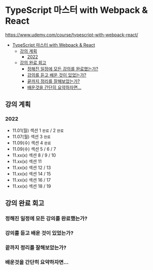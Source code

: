 # TypeScript 마스터 with Webpack & React

https://www.udemy.com/course/typescript-with-webpack-react/

-   [TypeScript 마스터 with Webpack & React](#typescript-----with-webpack---react)
    -   [강의 계획](#-----)
        -   [2022](#2022)
    -   [강의 완료 회고](#--------)
        -   [정해진 일정에 모든 강의를 완료했는가?](#---------------------)
        -   [강의를 듣고 배운 것이 있었는가?](#------------------)
        -   [끝까지 정리를 잘해보았는가?](#---------------)
        -   [배운것을 간단히 요약하자면...](#--------------)

## 강의 계획

### 2022

-   11.01(월) 섹션 1 `완료` / 2 `완료`
-   11.07(월) 섹션 3 `완료`
-   11.09(수) 섹션 4 `완료`
-   11.09(수) 섹션 5 / 6 / 7
-   11.xx(x) 섹션 8 / 9 / 10
-   11.xx(x) 섹션 11
-   11.xx(x) 섹션 12 / 13
-   11.xx(x) 섹션 14 / 15
-   11.xx(x) 섹션 16 / 17
-   11.xx(x) 섹션 18 / 19

## 강의 완료 회고

### 정해진 일정에 모든 강의를 완료했는가?

>

### 강의를 듣고 배운 것이 있었는가?

>

### 끝까지 정리를 잘해보았는가?

>

### 배운것을 간단히 요약하자면...

>
